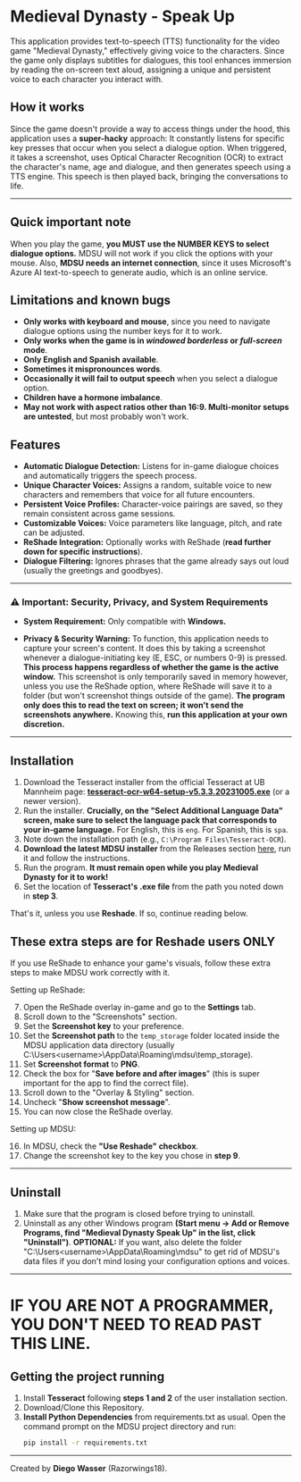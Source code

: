 # Medieval Dynasty - Speak Up

This application provides text-to-speech (TTS) functionality for the video game "Medieval Dynasty," effectively giving voice to the characters. Since the game only displays subtitles for dialogues, this tool enhances immersion by reading the on-screen text aloud, assigning a unique and persistent voice to each character you interact with.


## How it works

Since the game doesn't provide a way to access things under the hood, this application uses a **super-hacky** approach:
It constantly listens for specific key presses that occur when you select a dialogue option. When triggered, it takes a screenshot, uses Optical Character Recognition (OCR) to extract the character's name, age and dialogue, and then generates speech using a TTS engine. This speech is then played back, bringing the conversations to life.

---

## Quick important note

When you play the game, **you MUST use the NUMBER KEYS to select dialogue options.** MDSU will not work if you click the options with your mouse.
Also, **MDSU needs an internet connection**, since it uses Microsoft's Azure AI text-to-speech to generate audio, which is an online service.


## Limitations and known bugs

-   **Only works with keyboard and mouse**, since you need to navigate dialogue options using the number keys for it to work.
-   **Only works when the game is in *windowed borderless* or *full-screen* mode**.
-   **Only English and Spanish available**.
-   **Sometimes it mispronounces words**.
-   **Occasionally it will fail to output speech** when you select a dialogue option.
-   **Children have a hormone imbalance**.
-   **May not work with aspect ratios other than 16:9. Multi-monitor setups are untested**, but most probably won't work.


## Features

-   **Automatic Dialogue Detection:** Listens for in-game dialogue choices and automatically triggers the speech process.
-   **Unique Character Voices:** Assigns a random, suitable voice to new characters and remembers that voice for all future encounters.
-   **Persistent Voice Profiles:** Character-voice pairings are saved, so they remain consistent across game sessions.
-   **Customizable Voices:** Voice parameters like language, pitch, and rate can be adjusted.
-   **ReShade Integration:** Optionally works with ReShade (**read further down for specific instructions**).
-   **Dialogue Filtering:** Ignores phrases that the game already says out loud (usually the greetings and goodbyes).

---

### ⚠️ Important: Security, Privacy, and System Requirements

-   **System Requirement:** Only compatible with **Windows.**

-   **Privacy & Security Warning:** To function, this application needs to capture your screen's content. It does this by taking a screenshot whenever a dialogue-initiating key (E, ESC, or numbers 0-9) is pressed. **This process happens regardless of whether the game is the active window.** This screenshot is only temporarily saved in memory however, unless you use the ReShade option, where ReShade will save it to a folder (but won't screenshot things outside of the game). **The program only does this to read the text on screen; it won't send the screenshots anywhere.** Knowing this, **run this application at your own discretion.**

---

## Installation

1.  Download the Tesseract installer from the official Tesseract at UB Mannheim page: [**tesseract-ocr-w64-setup-v5.3.3.20231005.exe**](https://github.com/UB-Mannheim/tesseract/wiki) (or a newer version).
2.  Run the installer. **Crucially, on the "Select Additional Language Data" screen, make sure to select the language pack that corresponds to your in-game language.** For English, this is `eng`. For Spanish, this is `spa`.
3.  Note down the installation path (e.g., `C:\Program Files\Tesseract-OCR`).
4.  **Download the latest MDSU installer** from the Releases section [here](https://github.com/Razorwings18/Medieval-Dynasty-Speak-Up/releases), run it and follow the instructions.
5.  Run the program. **It must remain open while you play Medieval Dynasty for it to work!**
6.  Set the location of **Tesseract's .exe file** from the path you noted down in **step 3**.

That's it, unless you use **Reshade**. If so, continue reading below.


## These extra steps are for Reshade users ONLY
If you use ReShade to enhance your game's visuals, follow these extra steps to make MDSU work correctly with it.

Setting up ReShade:

7.  Open the ReShade overlay in-game and go to the **Settings** tab.
8.  Scroll down to the "Screenshots" section.
9.  Set the **Screenshot key** to your preference.
10.  Set the **Screenshot path** to the `temp_storage` folder located inside the MDSU application data directory (usually C:\Users\<username>\AppData\Roaming\mdsu\temp_storage).
11.  Set **Screenshot format** to **PNG**.
12.  Check the box for "**Save before and after images**" (this is super important for the app to find the correct file).
13.  Scroll down to the "Overlay & Styling" section.
14.  Uncheck "**Show screenshot message**".
15.  You can now close the ReShade overlay.

Setting up MDSU:

16. In MDSU, check the **"Use Reshade" checkbox**.
17. Change the screenshot key to the key you chose in **step 9**.

---

## Uninstall

1. Make sure that the program is closed before trying to uninstall.
2. Uninstall as any other Windows program **(Start menu -> Add or Remove Programs, find "Medieval Dynasty Speak Up" in the list, click "Uninstall")**.
**OPTIONAL:** If you want, also delete the folder "C:\Users\<username>\AppData\Roaming\mdsu\" to get rid of MDSU's data files if you don't mind losing your configuration options and voices.

---

# IF YOU ARE NOT A PROGRAMMER, YOU DON'T NEED TO READ PAST THIS LINE.

## Getting the project running

1.  Install **Tesseract** following **steps 1 and 2** of the user installation section.
2.  Download/Clone this Repository.
3.  **Install Python Dependencies** from requirements.txt as usual. Open the command prompt on the MDSU project directory and run:
    ```bash
    pip install -r requirements.txt
    ```

---

Created by **Diego Wasser** (Razorwings18).
